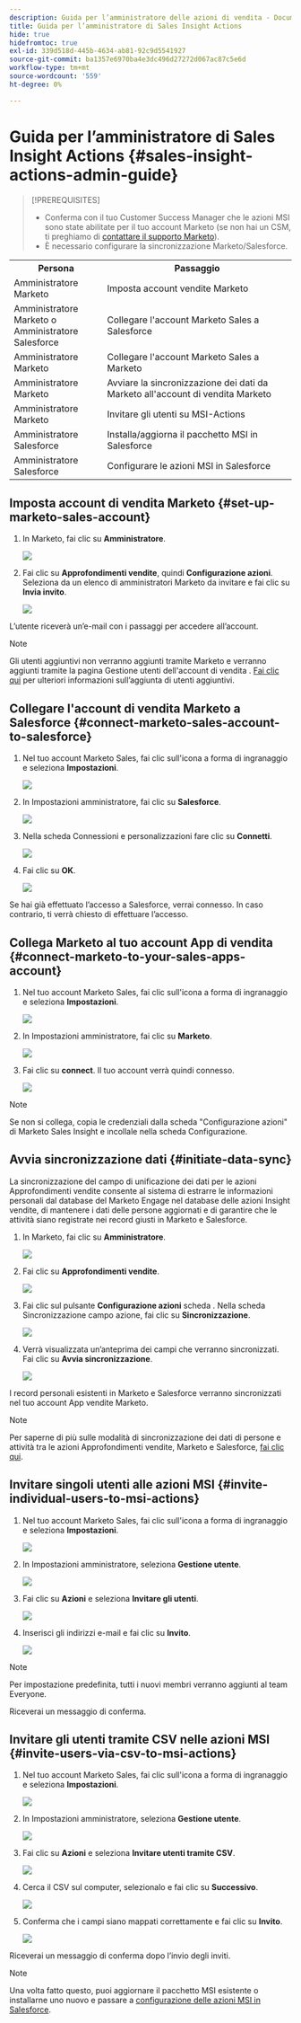 ```yaml
---
description: Guida per l’amministratore delle azioni di vendita - Documenti Marketo - Documentazione del prodotto
title: Guida per l’amministratore di Sales Insight Actions
hide: true
hidefromtoc: true
exl-id: 339d518d-445b-4634-ab81-92c9d5541927
source-git-commit: ba1357e6970ba4e3dc496d27272d067ac87c5e6d
workflow-type: tm+mt
source-wordcount: '559'
ht-degree: 0%

---
```


# Guida per l’amministratore di Sales Insight Actions {#sales-insight-actions-admin-guide}

>[!PREREQUISITES]
>
>* Conferma con il tuo Customer Success Manager che le azioni MSI sono state abilitate per il tuo account Marketo (se non hai un CSM, ti preghiamo di [contattare il supporto Marketo](https://nation.marketo.com/t5/support/ct-p/Support)).
>* È necessario configurare la sincronizzazione Marketo/Salesforce.


<table>
 <tr>
  <th>Persona</th>
  <th>Passaggio</th>
 </tr>
 <tr>
  <td>Amministratore Marketo</td>
  <td>Imposta account vendite Marketo</td>
 </tr>
 <tr>
  <td>Amministratore Marketo o <br/>Amministratore Salesforce</td>
  <td>Collegare l'account Marketo Sales a Salesforce</td>
 </tr>
 <tr>
  <td>Amministratore Marketo</td>
  <td>Collegare l'account Marketo Sales a Marketo</td>
 </tr>
 <tr>
  <td>Amministratore Marketo</td>
  <td>Avviare la sincronizzazione dei dati da Marketo all'account di vendita Marketo</td>
 </tr>
 <tr>
  <td>Amministratore Marketo</td>
  <td>Invitare gli utenti su MSI-Actions</td>
 </tr>
 <tr>
  <td>Amministratore Salesforce</td>
  <td>Installa/aggiorna il pacchetto MSI in Salesforce</td>
 </tr>
 <tr>
  <td>Amministratore Salesforce</td>
  <td>Configurare le azioni MSI in Salesforce</td>
 </tr>
</table>

## Imposta account di vendita Marketo {#set-up-marketo-sales-account}

1. In Marketo, fai clic su **Amministratore**.

   ![](assets/msi-actions-admin-guide-1.png)

1. Fai clic su **Approfondimenti vendite**, quindi **Configurazione azioni**. Seleziona da un elenco di amministratori Marketo da invitare e fai clic su **Invia invito**.

   ![](assets/msi-actions-admin-guide-2.png)

L’utente riceverà un’e-mail con i passaggi per accedere all’account.

>[!NOTE]
>
>Gli utenti aggiuntivi non verranno aggiunti tramite Marketo e verranno aggiunti tramite la pagina Gestione utenti dell&#39;account di vendita . [Fai clic qui](/help/marketo/product-docs/marketo-sales-connect/admin/invite-users.md) per ulteriori informazioni sull’aggiunta di utenti aggiuntivi.

## Collegare l&#39;account di vendita Marketo a Salesforce {#connect-marketo-sales-account-to-salesforce}

1. Nel tuo account Marketo Sales, fai clic sull&#39;icona a forma di ingranaggio e seleziona **Impostazioni**.

   ![](assets/msi-actions-admin-guide-3.png)

1. In Impostazioni amministratore, fai clic su **Salesforce**.

   ![](assets/msi-actions-admin-guide-4.png)

1. Nella scheda Connessioni e personalizzazioni fare clic su **Connetti**.

   ![](assets/msi-actions-admin-guide-5.png)

1. Fai clic su **OK**.

   ![](assets/msi-actions-admin-guide-6.png)

Se hai già effettuato l’accesso a Salesforce, verrai connesso. In caso contrario, ti verrà chiesto di effettuare l’accesso.

## Collega Marketo al tuo account App di vendita {#connect-marketo-to-your-sales-apps-account}

1. Nel tuo account Marketo Sales, fai clic sull&#39;icona a forma di ingranaggio e seleziona **Impostazioni**.

   ![](assets/msi-actions-admin-guide-7.png)

1. In Impostazioni amministratore, fai clic su **Marketo**.

   ![](assets/msi-actions-admin-guide-8.png)

1. Fai clic su **connect**. Il tuo account verrà quindi connesso.

   ![](assets/msi-actions-admin-guide-9.png)

>[!NOTE]
>
>Se non si collega, copia le credenziali dalla scheda &quot;Configurazione azioni&quot; di Marketo Sales Insight e incollale nella scheda Configurazione.

## Avvia sincronizzazione dati {#initiate-data-sync}

La sincronizzazione del campo di unificazione dei dati per le azioni Approfondimenti vendite consente al sistema di estrarre le informazioni personali dal database del Marketo Engage nel database delle azioni Insight vendite, di mantenere i dati delle persone aggiornati e di garantire che le attività siano registrate nei record giusti in Marketo e Salesforce.

1. In Marketo, fai clic su **Amministratore**.

   ![](assets/msi-actions-admin-guide-10.png)

1. Fai clic su **Approfondimenti vendite**.

   ![](assets/msi-actions-admin-guide-11.png)

1. Fai clic sul pulsante **Configurazione azioni** scheda . Nella scheda Sincronizzazione campo azione, fai clic su **Sincronizzazione**.

   ![](assets/msi-actions-admin-guide-12.png)

1. Verrà visualizzata un’anteprima dei campi che verranno sincronizzati. Fai clic su **Avvia sincronizzazione**.

   ![](assets/msi-actions-admin-guide-13.png)

I record personali esistenti in Marketo e Salesforce verranno sincronizzati nel tuo account App vendite Marketo.

>[!NOTE]
>
>Per saperne di più sulle modalità di sincronizzazione dei dati di persone e attività tra le azioni Approfondimenti vendite, Marketo e Salesforce, [fai clic qui](/help/marketo/product-docs/marketo-sales-insight/actions/admin/actions-data-sync-faq.md).

## Invitare singoli utenti alle azioni MSI {#invite-individual-users-to-msi-actions}

1. Nel tuo account Marketo Sales, fai clic sull&#39;icona a forma di ingranaggio e seleziona **Impostazioni**.

   ![](assets/msi-actions-admin-guide-14.png)

1. In Impostazioni amministratore, seleziona **Gestione utente**.

   ![](assets/msi-actions-admin-guide-15.png)

1. Fai clic su **Azioni** e seleziona **Invitare gli utenti**.

   ![](assets/msi-actions-admin-guide-16.png)

1. Inserisci gli indirizzi e-mail e fai clic su **Invito**.

   ![](assets/msi-actions-admin-guide-17.png)

>[!NOTE]
>
>Per impostazione predefinita, tutti i nuovi membri verranno aggiunti al team Everyone.

Riceverai un messaggio di conferma.

## Invitare gli utenti tramite CSV nelle azioni MSI {#invite-users-via-csv-to-msi-actions}

1. Nel tuo account Marketo Sales, fai clic sull&#39;icona a forma di ingranaggio e seleziona **Impostazioni**.

   ![](assets/msi-actions-admin-guide-18.png)

1. In Impostazioni amministratore, seleziona **Gestione utente**.

   ![](assets/msi-actions-admin-guide-19.png)

1. Fai clic su **Azioni** e seleziona **Invitare utenti tramite CSV**.

   ![](assets/msi-actions-admin-guide-20.png)

1. Cerca il CSV sul computer, selezionalo e fai clic su **Successivo**.

   ![](assets/msi-actions-admin-guide-21.png)

1. Conferma che i campi siano mappati correttamente e fai clic su **Invito**.

   ![](assets/msi-actions-admin-guide-22.png)

Riceverai un messaggio di conferma dopo l’invio degli inviti.

>[!NOTE]
>
>Una volta fatto questo, puoi aggiornare il pacchetto MSI esistente o installarne uno nuovo e passare a [configurazione delle azioni MSI in Salesforce](/help/marketo/product-docs/marketo-sales-insight/actions/salesforce-configuration/sales-insight-actions-configuration-in-salesforce.md).
